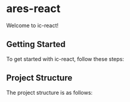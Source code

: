 # ares-react

Welcome to ic-react!

## Getting Started

To get started with ic-react, follow these steps:

## Project Structure

The project structure is as follows:
